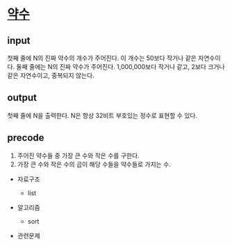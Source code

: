 # [약수](https://www.acmicpc.net/problem/1037)

## input 
첫째 줄에 N의 진짜 약수의 개수가 주어진다. 이 개수는 50보다 작거나 같은 자연수이다. 
둘째 줄에는 N의 진짜 약수가 주어진다. 1,000,000보다 작거나 같고, 2보다 크거나 같은 자연수이고, 중복되지 않는다.

## output
첫째 줄에 N을 출력한다. N은 항상 32비트 부호있는 정수로 표현할 수 있다.

## precode
1. 주어진 약수들 중 가장 큰 수와 작은 수를 구한다.
2. 가장 큰 수와 작은 수의 곱이 해당 수들을 약수들로 가지는 수.

* 자료구조
    - list

* 알고리즘
    - sort

* 관련문제